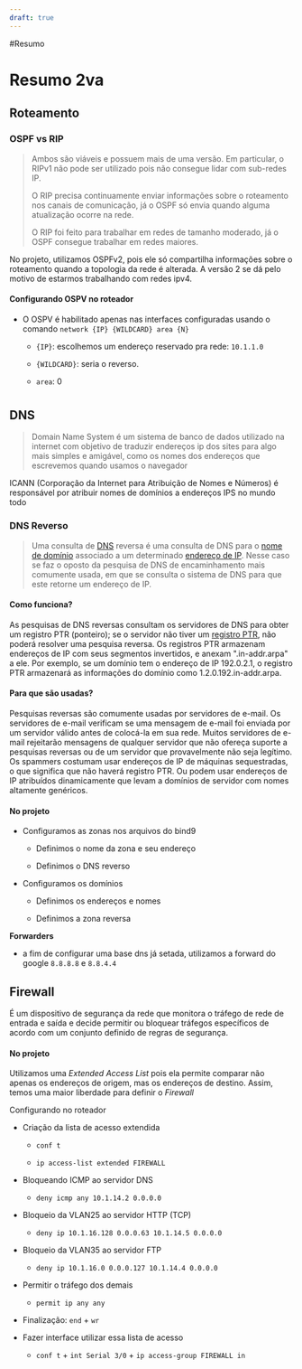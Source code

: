 ```yaml
---
draft: true
---
```



#Resumo 
# Resumo 2va

## Roteamento

### OSPF vs RIP

> Ambos são viáveis e possuem mais de uma versão. Em particular, o RIPv1 não pode ser utilizado pois não consegue lidar com sub-redes IP.
> 
> O RIP precisa continuamente enviar informações sobre o roteamento nos canais de comunicação, já o OSPF só envia quando alguma atualização ocorre na rede.
> 
> O RIP foi feito para trabalhar em redes de tamanho moderado, já o OSPF consegue trabalhar em redes maiores.

No projeto, utilizamos OSPFv2, pois ele só compartilha informações sobre o roteamento quando a topologia da rede é alterada. A versão 2 se dá pelo motivo de estarmos trabalhando com redes ipv4.



#### Configurando OSPV no roteador

- O OSPV é habilitado apenas nas interfaces configuradas usando o comando `network {IP} {WILDCARD} area {N}`
  
  - `{IP}`: escolhemos um endereço reservado pra rede: `10.1.1.0` 
  
  - `{WILDCARD}`: seria o reverso.
  
  - `area`: 0

# 



## DNS

> Domain Name System é um sistema de banco de dados utilizado na internet com objetivo de traduzir endereços ip dos sites para algo mais simples e amigável, como os nomes dos endereços que escrevemos quando usamos o navegador

ICANN (Corporação da Internet para Atribuição de Nomes e Números) é responsável por atribuir nomes de domínios a endereços IPS no mundo todo

### DNS Reverso

> Uma consulta de [DNS](https://www.cloudflare.com/learning/dns/what-is-dns/) reversa é uma consulta de DNS para o [nome de domínio](https://www.cloudflare.com/learning/dns/glossary/what-is-a-domain-name/) associado a um determinado [endereço de IP](https://www.cloudflare.com/learning/dns/glossary/what-is-my-ip-address/). Nesse caso se faz o oposto da pesquisa de DNS de encaminhamento mais comumente usada, em que se consulta o sistema de DNS para que este retorne um endereço de IP.



#### Como funciona?

As pesquisas de DNS reversas consultam os servidores de DNS para obter um registro PTR (ponteiro); se o servidor não tiver um [registro PTR](https://www.cloudflare.com/learning/dns/dns-records/dns-ptr-record/), não poderá resolver uma pesquisa reversa. Os registros PTR armazenam endereços de IP com seus segmentos invertidos, e anexam ".in-addr.arpa" a ele. Por exemplo, se um domínio tem o endereço de IP 192.0.2.1, o registro PTR armazenará as informações do domínio como 1.2.0.192.in-addr.arpa.

#### Para que são usadas?

Pesquisas reversas são comumente usadas por servidores de e-mail. Os servidores de e-mail verificam se uma mensagem de e-mail foi enviada por um servidor válido antes de colocá-la em sua rede. Muitos servidores de e-mail rejeitarão mensagens de qualquer servidor que não ofereça suporte a pesquisas reversas ou de um servidor que provavelmente não seja legítimo. Os spammers costumam usar endereços de IP de máquinas sequestradas, o que significa que não haverá registro PTR. Ou podem usar endereços de IP atribuídos dinamicamente que levam a domínios de servidor com nomes altamente genéricos.



#### No projeto

- Configuramos as zonas nos arquivos do bind9
  
  - Definimos o nome da zona e seu endereço
  
  - Definimos o DNS reverso

- Configuramos os domínios
  
  - Definimos os endereços e nomes
  
  - Definimos a zona reversa

**Forwarders**

- a fim de configurar uma base dns já setada, utilizamos a forward do google `8.8.8.8` e `8.8.4.4` 



## Firewall

É um dispositivo de segurança da rede que monitora o tráfego de rede de entrada e saída e decide permitir ou bloquear tráfegos específicos de acordo com um conjunto definido de regras de segurança.

#### No projeto

Utilizamos uma *Extended Access List* pois ela permite comparar não apenas os endereços de origem, mas os endereços de destino. Assim, temos uma maior liberdade para definir o *Firewall*



Configurando no roteador 

- Criação da lista de acesso extendida
  
  - `conf t`
  
  - `ip access-list extended FIREWALL`

- Bloqueando ICMP ao servidor DNS
  
  - `deny icmp any 10.1.14.2 0.0.0.0`

- Bloqueio da VLAN25 ao servidor HTTP (TCP)
  
  - `deny ip 10.1.16.128 0.0.0.63 10.1.14.5 0.0.0.0`

- Bloqueio da VLAN35 ao servidor FTP
  
  - `deny ip 10.1.16.0 0.0.0.127 10.1.14.4 0.0.0.0`

- Permitir o tráfego dos demais
  
  - `permit ip any any`

- Finalização: `end` + `wr`

- Fazer interface utilizar essa lista de acesso
  
  - `conf t` + `int Serial 3/0` + `ip access-group FIREWALL in`


